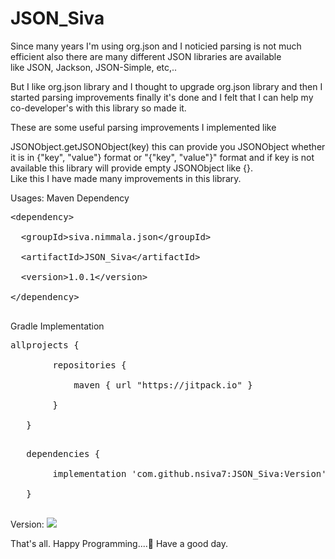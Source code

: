 # JSON_Siva

Since many years I'm using org.json and I noticied parsing is not much efficient also there are many different JSON libraries are available<br/>
like JSON, Jackson, JSON-Simple, etc,..

But I like org.json library and I thought to upgrade org.json library and then I started parsing improvements finally it's done and I felt
that I can help my co-developer's with this library so made it.

These are some useful parsing improvements I implemented like

JSONObject.getJSONObject(key) this can provide you JSONObject whether it is in {"key", "value"} format or "{"key", "value"}" format
and if key is not available this library will provide empty JSONObject like {}.<br/>
Like this I have made many improvements in this library.

Usages:
Maven Dependency<br/>
<pre>
&lt;dependency&gt;<br/>
  &lt;groupId&gt;siva.nimmala.json&lt;/groupId&gt;<br/>
  &lt;artifactId&gt;JSON_Siva&lt;/artifactId&gt;<br/>
  &lt;version&gt;1.0.1&lt;/version&gt;<br/>
&lt;/dependency&gt;<br/>
</pre>

Gradle Implementation<br/>
<pre>
allprojects {<br/>
        repositories {<br/>
            maven { url "https://jitpack.io" }<br/>
        }<br/>
   }<br/>
</pre>
<pre>
   dependencies {<br/>
        implementation 'com.github.nsiva7:JSON_Siva:Version'<br/>
   }<br/>
</pre>
   
   Version:
   [![](https://jitpack.io/v/nsiva7/JSON_Siva.svg)](https://jitpack.io/#nsiva7/JSON_Siva)
   
That's all.
Happy Programming....🤗
Have a good day.
